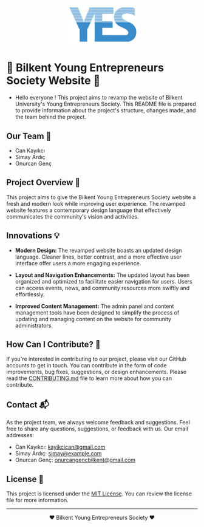 <div align="center">
  <img src="https://raw.githubusercontent.com/onurcangnc/bilkent_yes_v1.0/main/assets/img/yesmavilogo.png" alt="Project Logo" width="200">
</div>

# 🚀 Bilkent Young Entrepreneurs Society Website 🚀

- Hello everyone ! This project aims to revamp the website of Bilkent University's Young Entrepreneurs Society. This README file is prepared to provide information about the project's structure, changes made, and the team behind the project.

## Our Team 👥

- Can Kayıkcı
- Simay Ardıç
- Onurcan Genç

## Project Overview 📜

This project aims to give the Bilkent Young Entrepreneurs Society website a fresh and modern look while improving user experience. The revamped website features a contemporary design language that effectively communicates the community's vision and activities.

## Innovations 💡

- **Modern Design:** The revamped website boasts an updated design language. Cleaner lines, better contrast, and a more effective user interface offer users a more engaging experience.

- **Layout and Navigation Enhancements:** The updated layout has been organized and optimized to facilitate easier navigation for users. Users can access events, news, and community resources more swiftly and effortlessly.

- **Improved Content Management:** The admin panel and content management tools have been designed to simplify the process of updating and managing content on the website for community administrators.

## How Can I Contribute? 🤝

If you're interested in contributing to our project, please visit our GitHub accounts to get in touch. You can contribute in the form of code improvements, bug fixes, suggestions, or design enhancements. Please read the [CONTRIBUTING.md](link) file to learn more about how you can contribute.

## Contact 📬

As the project team, we always welcome feedback and suggestions. Feel free to share any questions, suggestions, or feedback with us. Our email addresses:

- Can Kayıkcı: kayikcican@gmail.com
- Simay Ardıç: simay@example.com
- Onurcan Genç: onurcangencbilkent@gmail.com

## License 📄

This project is licensed under the [MIT License](LICENSE). You can review the license file for more information.

---

<div align="center">
  ❤️ Bilkent Young Entrepreneurs Society ❤️
</div>
